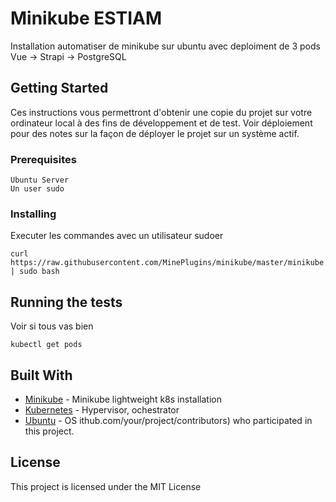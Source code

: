 # Minikube ESTIAM

Installation automatiser de minikube sur ubuntu avec deploiment de 3 pods Vue -> Strapi -> PostgreSQL

## Getting Started

Ces instructions vous permettront d'obtenir une copie du projet sur votre ordinateur local à des fins de développement et de test. Voir déploiement pour des notes sur la façon de déployer le projet sur un système actif.

### Prerequisites


```
Ubuntu Server
Un user sudo
```

### Installing

Executer les commandes avec un utilisateur sudoer

```
curl https://raw.githubusercontent.com/MinePlugins/minikube/master/minikube.sh | sudo bash
```


## Running the tests

Voir si tous vas bien

```
kubectl get pods
```

## Built With

* [Minikube](https://kubernetes.io/fr/docs/tasks/tools/install-minikube/) - Minikube lightweight k8s installation
* [Kubernetes](https://kubernetes.io/) - Hypervisor, ochestrator
* [Ubuntu](https://ubuntu.com/download) - OS
ithub.com/your/project/contributors) who participated in this project.

## License

This project is licensed under the MIT License

